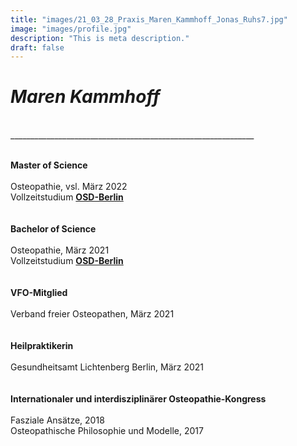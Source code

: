 ```yaml
---
title: "images/21_03_28_Praxis_Maren_Kammhoff_Jonas_Ruhs7.jpg"
image: "images/profile.jpg"
description: "This is meta description."
draft: false
---
```


# *Maren Kammhoff*  
  
<br>  
_____________________________________________________________

<br>
<br>

  
**Master of Science**  
<br>
Osteopathie, vsl. März 2022   
Vollzeitstudium **[OSD-Berlin](https://www.osteopathie-schule.de/ "Studium an der OSD")**  
<br>
<br>
**Bachelor of Science**  
<br>
Osteopathie, März 2021  
Vollzeitstudium **[OSD-Berlin](https://www.osteopathie-schule.de/ "Studium an der OSD")**  
<br>
<br>
**VFO-Mitglied**  
<br>
Verband freier Osteopathen, März 2021  
<br>
<br>
**Heilpraktikerin**  
<br>
Gesundheitsamt Lichtenberg Berlin, März 2021  
<br>
<br>
**Internationaler und interdisziplinärer Osteopathie-Kongress**  
<br>
Fasziale Ansätze, 2018  
Osteopathische Philosophie und Modelle, 2017